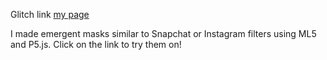 

Glitch link
[my page](https://coumbak-a8.glitch.me)

I made emergent masks similar to Snapchat or Instagram filters using ML5 and P5.js. Click on the link to try them on!
